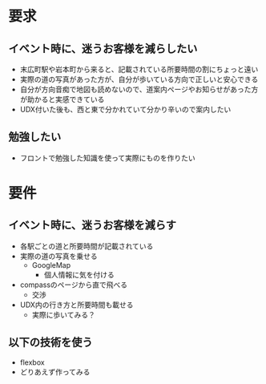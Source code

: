 # 要求
## イベント時に、迷うお客様を減らしたい
 - 末広町駅や岩本町から来ると、記載されている所要時間の割にちょっと遠い
 - 実際の道の写真があった方が、自分が歩いている方向で正しいと安心できる
 - 自分が方向音痴で地図も読めないので、道案内ページやお知らせがあった方が助かると実感できている
 - UDX付いた後も、西と東で分かれていて分かり辛いので案内したい

## 勉強したい
 - フロントで勉強した知識を使って実際にものを作りたい

# 要件
## イベント時に、迷うお客様を減らす
 - 各駅ごとの道と所要時間が記載されている
 - 実際の道の写真を乗せる
   - GoogleMap
     - 個人情報に気を付ける
 - compassのページから直で飛べる
   - 交渉
 - UDX内の行き方と所要時間も載せる
   - 実際に歩いてみる？

## 以下の技術を使う
 - flexbox
 - どりあえず作ってみる